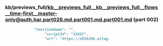 ### kb/previews_full/kb__previews_full__kb__previews_full__flows__time-first__master-only@auth.har.part026.md.part001.md.part001.md (part 002)

```md
             "functionName": "",
                  "scriptId": "15657",
                  "url": "https://n958200.alteg.
```

```
